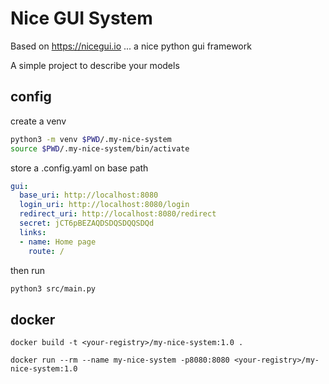 # Nice GUI System

Based on https://nicegui.io ... a nice python gui framework

A simple project to describe your models

## config

create a venv

```bash
python3 -m venv $PWD/.my-nice-system
source $PWD/.my-nice-system/bin/activate
```

store a .config.yaml on base path

```yaml
gui:
  base_uri: http://localhost:8080
  login_uri: http://localhost:8080/login
  redirect_uri: http://localhost:8080/redirect
  secret: jCT6pBEZAQDSDQSDQQSDQd
  links:
  - name: Home page
    route: /
```

then run

```bash
python3 src/main.py
```

## docker

```
docker build -t <your-registry>/my-nice-system:1.0 .
```

```
docker run --rm --name my-nice-system -p8080:8080 <your-registry>/my-nice-system:1.0
```
